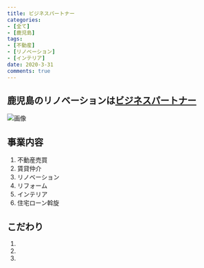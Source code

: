 ```yaml
---
title: ビジネスパートナー
categories:
- [全て]
- [鹿児島]
tags:
- [不動産]
- [リノベーション]
- [インテリア]
date: 2020-3-31
comments: true
---
```

## 鹿児島のリノベーションは[ビジネスパートナー](http://inpact.ne.jp/business-partner/)

![画像](/img/tree.jpg)

## 事業内容
1. 不動産売買
2. 賃貸仲介
3. リノベーション
4. リフォーム
5. インテリア
6. 住宅ローン斡旋


## こだわり
1. 
2. 
3. 
